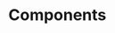 <!-- Space: Projects -->
<!-- Parent: ZshPluginTemplate -->
<!-- Title: Components ZshPluginTemplate -->
<!-- Label: ZshPluginTemplate -->
<!-- Label: Project -->
<!-- Label: Components -->
<!-- Include: disclaimer.md -->
<!-- Include: ac:toc -->

# Components
